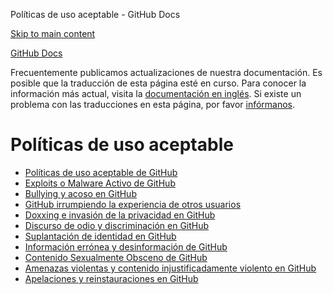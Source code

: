 Políticas de uso aceptable - GitHub Docs

[Skip to main content](#main-content)

[](/es)[GitHub Docs](/es)

Frecuentemente publicamos actualizaciones de nuestra documentación. Es posible que la traducción de esta página esté en curso. Para conocer la información más actual, visita la [documentación en inglés](/en). Si existe un problema con las traducciones en esta página, por favor [infórmanos](https://github.com/contact?form[subject]=translation%20issue%20on%20docs.github.com&form[comments]=).

Políticas de uso aceptable
==========

* [Políticas de uso aceptable de GitHub](/es/site-policy/acceptable-use-policies/github-acceptable-use-policies)
* [Exploits o Malware Activo de GitHub](/es/site-policy/acceptable-use-policies/github-active-malware-or-exploits)
* [Bullying y acoso en GitHub](/es/site-policy/acceptable-use-policies/github-bullying-and-harassment)
* [GitHub irrumpiendo la experiencia de otros usuarios](/es/site-policy/acceptable-use-policies/github-disrupting-the-experience-of-other-users)
* [Doxxing e invasión de la privacidad en GitHub](/es/site-policy/acceptable-use-policies/github-doxxing-and-invasion-of-privacy)
* [Discurso de odio y discriminación en GitHub](/es/site-policy/acceptable-use-policies/github-hate-speech-and-discrimination)
* [Suplantación de identidad en GitHub](/es/site-policy/acceptable-use-policies/github-impersonation)
* [Información errónea y desinformación de GitHub](/es/site-policy/acceptable-use-policies/github-misinformation-and-disinformation)
* [Contenido Sexualmente Obsceno de GitHub](/es/site-policy/acceptable-use-policies/github-sexually-obscene-content)
* [Amenazas violentas y contenido injustificadamente violento en GitHub](/es/site-policy/acceptable-use-policies/github-threats-of-violence-and-gratuitously-violent-content)
* [Apelaciones y reinstauraciones en GitHub](/es/site-policy/acceptable-use-policies/github-appeal-and-reinstatement)
